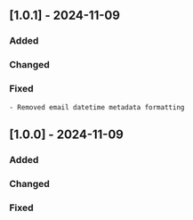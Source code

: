 ## [1.0.1] - 2024-11-09

### Added

### Changed

### Fixed

    - Removed email datetime metadata formatting


## [1.0.0] - 2024-11-09

### Added

### Changed

### Fixed
